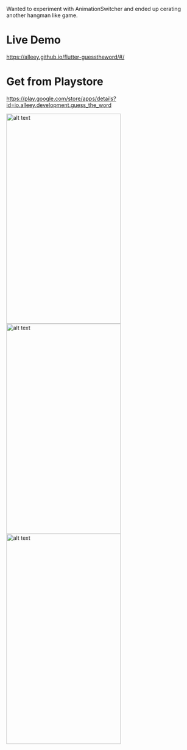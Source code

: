 
Wanted to experiment with AnimationSwitcher and ended up cerating another hangman like game.

Live Demo
=============
https://alleey.github.io/flutter-guesstheword/#/

Get from Playstore 
==================
https://play.google.com/store/apps/details?id=io.alleey.development.guess_the_word


<img src="https://github.com/alleey/flutter-guesstheword/assets/2000085/64aeca6a-4ef4-41c1-b086-24a32851748c" alt="alt text" width="300"  height="550"/>
<img src="https://github.com/alleey/flutter-guesstheword/assets/2000085/c24ab6dc-cbc6-49cb-b6f5-cd54ebfd57aa" alt="alt text" width="300"  height="550"/>
<img src="https://github.com/alleey/flutter-guesstheword/assets/2000085/04e066d9-7de1-4ed8-992e-724079e8f5a1" alt="alt text" width="300"  height="550"/>


